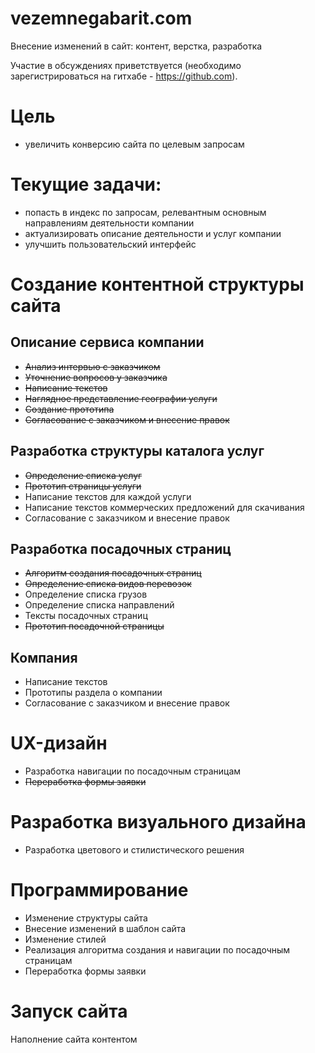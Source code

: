 # vezemnegabarit.com
Внесение изменений в сайт: контент, верстка, разработка 

Участие в обсуждениях приветствуется (необходимо зарегистрироваться на гитхабе - https://github.com).

# Цель
- увеличить конверсию сайта по целевым запросам

# Текущие задачи:
- попасть в индекс по запросам, релевантным основным направлениям деятельности компании
- актуализировать описание деятельности и услуг компании
- улучшить пользовательский интерфейс

# Создание контентной структуры сайта

## Описание сервиса компании
- ~~Анализ интервью с заказчиком~~
- ~~Уточнение вопросов у заказчика~~
- ~~Написание текстов~~
- ~~Наглядное представление географии услуги~~
- ~~Создание прототипа~~
- ~~Согласование с заказчиком и внесение правок~~

## Разработка структуры каталога услуг
- ~~Определение списка услуг~~
- ~~Прототип страницы услуги~~
- Написание текстов для каждой услуги
- Написание текстов коммерческих предложений для скачивания
- Согласование с заказчиком и внесение правок

## Разработка посадочных страниц
- ~~Алгоритм создания посадочных страниц~~
- ~~Определение списка видов перевозок~~
- Определение списка грузов
- Определение списка направлений
- Тексты посадочных страниц
- ~~Прототип посадочной страницы~~

## Компания
- Написание текстов
- Прототипы раздела о компании
- Согласование с заказчиком и внесение правок

# UX-дизайн
- Разработка навигации по посадочным страницам
- ~~Переработка формы заявки~~

# Разработка визуального дизайна
- Разработка цветового и стилистического решения

# Программирование
- Изменение структуры сайта
- Внесение изменений в шаблон сайта
- Изменение стилей
- Реализация алгоритма создания и навигации по посадочным страницам
- Переработка формы заявки

# Запуск сайта
Наполнение сайта контентом

